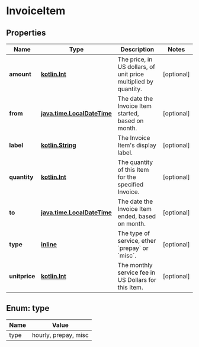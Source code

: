 
# InvoiceItem

## Properties
Name | Type | Description | Notes
------------ | ------------- | ------------- | -------------
**amount** | [**kotlin.Int**](.md) | The price, in US dollars, of unit price multiplied by quantity. |  [optional]
**from** | [**java.time.LocalDateTime**](java.time.LocalDateTime.md) | The date the Invoice Item started, based on month. |  [optional]
**label** | [**kotlin.String**](.md) | The Invoice Item&#x27;s display label. |  [optional]
**quantity** | [**kotlin.Int**](.md) | The quantity of this Item for the specified Invoice. |  [optional]
**to** | [**java.time.LocalDateTime**](java.time.LocalDateTime.md) | The date the Invoice Item ended, based on month. |  [optional]
**type** | [**inline**](#TypeEnum) | The type of service, ether &#x60;prepay&#x60; or &#x60;misc&#x60;. |  [optional]
**unitprice** | [**kotlin.Int**](.md) | The monthly service fee in US Dollars for this Item. |  [optional]



<a name="TypeEnum"></a>
## Enum: type
Name | Value
---- | -----
type | hourly, prepay, misc



